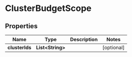 # ClusterBudgetScope

## Properties
Name | Type | Description | Notes
------------ | ------------- | ------------- | -------------
**clusterIds** | **List&lt;String&gt;** |  |  [optional]
